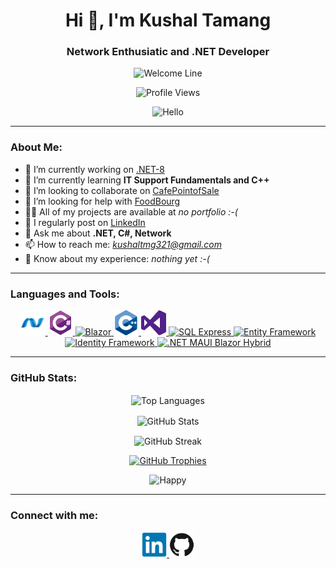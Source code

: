 <h1 align="center">Hi 👋, I'm Kushal Tamang</h1>
<h3 align="center">Network Enthusiatic and .NET Developer</h3>

<p align="center">
    <img src="https://cdn.dribbble.com/users/121337/screenshots/1024835/loading2.gif" alt="Welcome Line" width="100%" height="3vh"/>
</p>

<p align="center"> <img src="https://komarev.com/ghpvc/?username=Minister124&label=Profile%20views&color=0e75b6&style=flat" alt="Profile Views" /> </p>

<p align="center">
    <img src="https://media.giphy.com/media/xUPGcguWZHRC2HyBRS/giphy.gif" alt="Hello" width="300"/>
</p>

---

### About Me:

- 🔭 I’m currently working on [.NET-8](https://github.com/Minister124/.NET-8.git)
- 🌱 I’m currently learning **IT Support Fundamentals and C++**
- 👯 I’m looking to collaborate on [CafePointofSale](https://github.com/Minister124/CafePointofSale.git)
- 🤝 I’m looking for help with [FoodBourg](https://github.com/Minister124/FoodBourg.git)
- 👨‍💻 All of my projects are available at *no portfolio :-(*
- 📝 I regularly post on [LinkedIn](https://www.linkedin.com/in/kushal-tamang-7143b7215/)
- 💬 Ask me about **.NET, C#, Network**
- 📫 How to reach me: *kushaltmg321@gmail.com*
- 📄 Know about my experience: *nothing yet :-(*

---

### Languages and Tools:

<p align="center">
    <a href="https://dotnet.microsoft.com/" target="_blank" rel="noreferrer"> 
        <img src="https://raw.githubusercontent.com/devicons/devicon/master/icons/dot-net/dot-net-original.svg" alt=".NET" width="40" height="40"/> 
    </a> 
    <a href="https://learn.microsoft.com/en-us/dotnet/csharp/" target="_blank" rel="noreferrer"> 
        <img src="https://raw.githubusercontent.com/devicons/devicon/master/icons/csharp/csharp-original.svg" alt="C#" width="40" height="40"/> 
    </a> 
    <a href="https://dotnet.microsoft.com/apps/aspnet/web-apps/blazor" target="_blank" rel="noreferrer">
        <img src="https://upload.wikimedia.org/wikipedia/commons/d/d0/Blazor.png" alt="Blazor" width="40" height="40"/>
    </a>
    <a href="https://isocpp.org/" target="_blank" rel="noreferrer">
        <img src="https://raw.githubusercontent.com/devicons/devicon/master/icons/cplusplus/cplusplus-original.svg" alt="C++" width="40" height="40"/>
    </a>
    <a href="https://code.visualstudio.com/" target="_blank" rel="noreferrer">
        <img src="https://raw.githubusercontent.com/devicons/devicon/master/icons/visualstudio/visualstudio-plain.svg" alt="Visual Studio Code" width="40" height="40"/>
    </a>
    <a href="https://www.microsoft.com/en-us/sql-server/sql-server-editions-express" target="_blank" rel="noreferrer">
        <img src="https://www.svgrepo.com/show/303229/microsoft-sql-server-logo.svg" alt="SQL Express" width="40" height="40"/>
    </a>
    <a href="https://learn.microsoft.com/en-us/ef/" target="_blank" rel="noreferrer">
    <img src="https://th.bing.com/th/id/R.bff726955422b89f94fe43534658a6d6?rik=ChqULRrcp36zGw&pid=ImgRaw&r=0" alt="Entity Framework" width="60" height="40" />
    </a>
    <a href="https://learn.microsoft.com/en-us/aspnet/core/security/authentication/identity" target="_blank" rel="noreferrer">
        <img src="https://www.svgrepo.com/show/354267/dotnet.svg" alt="Identity Framework" width="40" height="40"/>
    </a>
    <a href="https://dotnet.microsoft.com/en-us/apps/maui" target="_blank" rel="noreferrer">
        <img src="https://th.bing.com/th/id/OIP.PP2-ZM65r4p4qsGRy-YEXAHaEK?w=1920&h=1080&rs=1&pid=ImgDetMain" alt=".NET MAUI Blazor Hybrid" width="40" height="40"/>
    </a>
</p>

---

### GitHub Stats:

<p align="center">
    <img align="center" src="https://github-readme-stats.vercel.app/api/top-langs?username=Minister124&show_icons=true&locale=en&layout=compact" alt="Top Languages" />
</p>

<p align="center">
    <img align="center" src="https://github-readme-stats.vercel.app/api?username=Minister124&show_icons=true&locale=en" alt="GitHub Stats" />
</p>

<p align="center">
    <img align="center" src="https://github-readme-streak-stats.herokuapp.com/?user=Minister124&" alt="GitHub Streak" />
</p>

<p align="center"> 
    <a href="https://github.com/ryo-ma/github-profile-trophy">
        <img src="https://github-profile-trophy.vercel.app/?username=Minister124" alt="GitHub Trophies" />
    </a> 
</p>

<p align="center">
    <img src="https://media.giphy.com/media/3oKIPa2TdahY8LA1ea/giphy.gif" alt="Happy" width="300"/>
</p>

---

### Connect with me:

<p align="center">
    <a href="https://www.linkedin.com/in/kushal-tamang-7143b7215/" target="_blank" rel="noreferrer">
        <img src="https://raw.githubusercontent.com/devicons/devicon/master/icons/linkedin/linkedin-original.svg" alt="LinkedIn" width="40" height="40"/>
    </a>
    <a href="https://github.com/Minister124" target="_blank" rel="noreferrer">
        <img src="https://raw.githubusercontent.com/devicons/devicon/master/icons/github/github-original.svg" alt="GitHub" width="40" height="40"/>
    </a>
</p>

